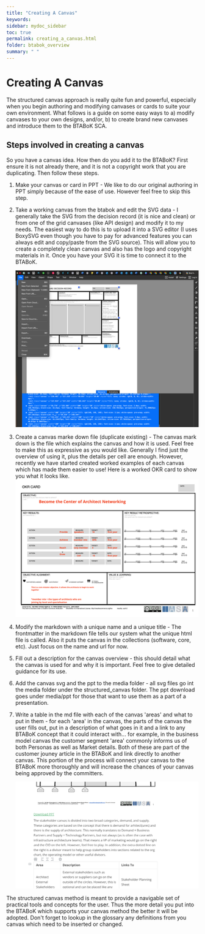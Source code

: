 ```yaml
---
title: "Creating A Canvas"
keywords: 
sidebar: mydoc_sidebar
toc: true
permalink: creating_a_canvas.html
folder: btabok_overview
summary: " "
---
```


# Creating A Canvas

The structured canvas approach is really quite fun and powerful, especially when you begin authoring and modifying canvases or cards to suite your own environment. What follows is a guide on some easy ways to a) modify canvases to your own designs, and/or, b) to create brand new canvases and introduce them to the BTABoK SCA. 

## Steps involved in creating a canvas

So you have a canvas idea. How then do you add it to the BTABoK? First ensure it is not already there, and it is not a copyright work that you are duplicating. Then follow these steps. 

1. Make your canvas or card in PPT - We like to do our original authoring in PPT simply because of the ease of use. However feel free to skip this step. 

2. Take a working canvas from the btabok and edit the SVG data - I generally take the SVG from the decision record (it is nice and clean) or from one of the grid canvases (like API design) and modify it to my needs. The easiest way to do this is to upload it into a SVG editor (I uses BoxySVG even though you have to pay for advanced features you can always edit and copy/paste from the SVG source). This will allow you to create a completely clean canvas and also has the logo and copyright materials in it. Once you have your SVG it is time to connect it to the BTABoK. 
   
   ![boxy svg screencap.png](media/boxy_svg_screencap.png)

3. Create a canvas marke down file (duplicate existing) - The canvas mark down is the file which explains the canvas and how it is used. Feel free to make this as expressive as you would like. Generally I find just the overview of using it, plus the details per cell are enough. However, recently we have started created worked examples of each canvas which has made them easier to use! Here is a worked OKR card to show you what it looks like. ![](media/okr_example.png)

4. Modify the markdown with a unique name and a unique title - The frontmatter in the markdown file tells our system what the unique html file is called. Also it puts the canvas in the collections (software, core, etc). Just focus on the name and url for now.

5. Fill out a description for the canvas overview - this should detail what the canvas is used for and why it is important. Feel free to give detailed guidance for its use. 

6. Add the canvas svg and the ppt to the media folder - all svg files go int the media folder under the structured_canvas folder. The ppt download goes under media/ppt for those that want to use them as a part of a presentation. 

7. Write a table in the md file with each of the canvas 'areas' and what to put in them - for each 'area' in the canvas, the parts of the canvas the user fills out, put in a description of what goes in it and a link to any BTABoK concept that it could interact with... for example, in the business model canvas the customer segment 'area' commonly informs us of both Personas as well as Market details. Both of these are part of the customer jouney article in the BTABoK and link directly to another canvas. This portion of the process will connect your canvas to the BTABoK more thoroughly and will increase the chances of your canvas being approved by the committers. 
   
   ![Screenshot 2024-01-15 at 09.53.10.png](media/canvas_area_screencap.png)

The structured canvas method is meant to provide a navigable set of practical tools and concepts for the user. Thus the more detail you put into the BTABoK which supports your canvas method the better it will be adopted. Don't forget to lookup in the glossary any definitions from you canvas which need to be inserted or changed. 
